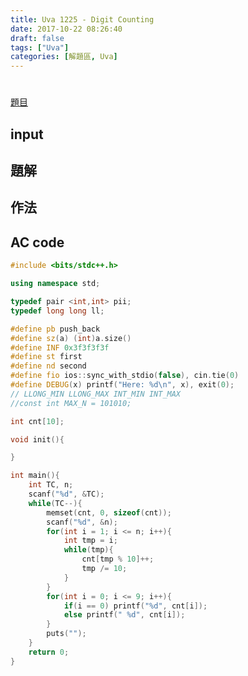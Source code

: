 ```yaml
---
title: Uva 1225 - Digit Counting
date: 2017-10-22 08:26:40
draft: false
tags: ["Uva"]
categories: [解題區, Uva]
---
```


#
[題目](https://uva.onlinejudge.org/index.php?option=com_onlinejudge&Itemid=8&page=show_problem&category=247&problem=3666)

## input

## 題解

## 作法

## AC code
```cpp
#include <bits/stdc++.h>

using namespace std;

typedef pair <int,int> pii;
typedef long long ll;

#define pb push_back
#define sz(a) (int)a.size()
#define INF 0x3f3f3f3f
#define st first
#define nd second
#define fio ios::sync_with_stdio(false), cin.tie(0)
#define DEBUG(x) printf("Here: %d\n", x), exit(0);
// LLONG_MIN LLONG_MAX INT_MIN INT_MAX
//const int MAX_N = 101010;

int cnt[10];

void init(){

}

int main(){
    int TC, n;
    scanf("%d", &TC);
    while(TC--){
        memset(cnt, 0, sizeof(cnt));
        scanf("%d", &n);
        for(int i = 1; i <= n; i++){
            int tmp = i;
            while(tmp){
                cnt[tmp % 10]++;
                tmp /= 10;
            }
        }
        for(int i = 0; i <= 9; i++){
            if(i == 0) printf("%d", cnt[i]);
            else printf(" %d", cnt[i]);
        }
        puts("");
    }
    return 0;
}
```
